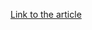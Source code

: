 [Link to the article](https://learn.microsoft.com/en-us/azure/active-directory/conditional-access/concept-conditional-access-policy-common)
